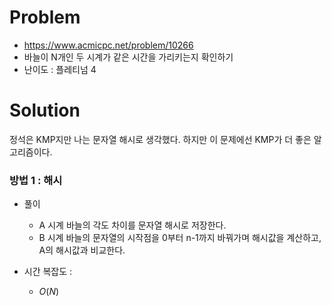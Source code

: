# Problem
* https://www.acmicpc.net/problem/10266
* 바늘이 N개인 두 시계가 같은 시간을 가리키는지 확인하기
* 난이도 : 플레티넘 4

# Solution
정석은 KMP지만 나는 문자열 해시로 생각했다. 하지만 이 문제에선 KMP가 더 좋은 알고리즘이다.

### 방법 1 : 해시
* 풀이
  * A 시계 바늘의 각도 차이를 문자열 해시로 저장한다.
  * B 시계 바늘의 문자열의 시작점을 0부터 n-1까지 바꿔가며 해시값을 계산하고, A의 해시값과 비교한다.

* 시간 복잡도 :
  * $O(N)$
<br></br>